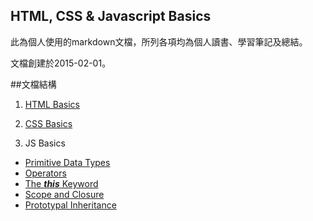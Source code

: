 ## HTML, CSS & Javascript Basics
此為個人使用的markdown文檔，所列各項均為個人讀書、學習筆記及總結。

文檔創建於2015-02-01。


##文檔結構

1. [HTML Basics](https://github.com/levblanc/js-101/blob/master/html-basics.md)

2. [CSS Basics](https://github.com/levblanc/js-101/blob/master/css-basics.md)

3. JS Basics

  * [Primitive Data Types](https://github.com/levblanc/js-101/blob/master/primitive-data-types.md)
  * [Operators](https://github.com/levblanc/js-101/blob/master/operators.md)
  * [The ***this*** Keyword](https://github.com/levblanc/js-101/blob/master/the-this-keyword.md)
  * [Scope and Closure](https://github.com/levblanc/js-101/blob/master/scope-and-closure.md)
  * [Prototypal Inheritance](https://github.com/levblanc/js-101/blob/master/prototypal-inheritance.md)